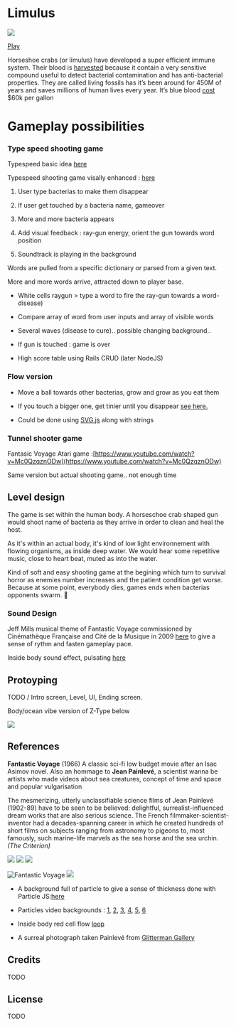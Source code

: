 # Limulus

![](https://static.thenounproject.com/png/7090-200.png)

[Play](http://limulusgame.herokuapp.com)

Horseshoe crabs (or limulus) have developed a super efficient immune system. Their blood is [harvested](https://www.frontiersin.org/articles/10.3389/fmars.2018.00185/full) because it contain a very sensitive compound useful to detect bacterial contamination and has anti-bacterial properties. They are called living fossils has it’s been around for 450M of years and saves millions of human lives every year. It’s blue blood [cost](https://www.businessinsider.com/why-horseshoe-crab-blood-expensive-2018-8?IR=T) \$60k per gallon

# Gameplay possibilities

### Type speed shooting game

Typespeed basic idea [here](https://www.youtube.com/watch?v=ENF_q-rRrcU&t=45s)

Typespeed shooting game visally enhanced : [here](https://www.youtube.com/watch?v=yPFrIADy0nU)

1. User type bacterias to make them disappear

2. If user get touched by a bacteria name, gameover

3. More and more bacteria appears

4. Add visual feedback : ray-gun energy, orient the gun towards word position

5. Soundtrack is playing in the background

Words are pulled from a specific dictionary or parsed from a given text.

More and more words arrive, attracted down to player base.

- White cells raygun > type a word to fire the ray-gun towards a word-disease)

- Compare array of word from user inputs and array of visible words

- Several waves (disease to cure).. possible changing background..

- If gun is touched : game is over

- High score table using Rails CRUD (later NodeJS)

### Flow version

- Move a ball towards other bacterias, grow and grow as you eat them

- If you touch a bigger one, get tinier until you disappear [see here.](https://www.youtube.com/watch?v=vzKoJiD_zY0)

- Could be done using [SVG.js](https://jsfiddle.net/wout/7wL1uv8n/?utm_source=website&utm_medium=embed&utm_campaign=7wL1uv8n) along with strings

### Tunnel shooter game

Fantasic Voyage Atari game :[https://www.youtube.com/watch?v=Mc0QzqznODw](https://www.youtube.com/watch?v=Mc0QzqznODw)

Same version but actual shooting game.. not enough time

## Level design

The game is set within the human body. A horseschoe crab shaped gun would shoot name of bacteria as they arrive in order to clean and heal the host.

As it's within an actual body, it's kind of low light environnement with flowing organisms, as inside deep water. We would hear some repetitive music, close to heart beat, muted as into the water.

Kind of soft and easy shooting game at the begining which turn to survival horror as enemies number increases and the patient condition get worse. Because at some point, everybody dies, games ends when bacterias opponents swarm. 👻

### Sound Design

Jeff Mills musical theme of Fantastic Voyage commissioned by Cinémathèque Française and Cité de la Musique in 2009 [here](https://www.youtube.com/watch?v=oHkIrYEmjyo) to give a sense of rythm and fasten gameplay pace.

Inside body sound effect, pulsating [here](https://www.youtube.com/watch?v=WqVw9xgULLU)

## Protoyping

TODO / Intro screen, Level, UI, Ending screen.

Body/ocean vibe version of Z-Type below

![](http://samuelbouaroua.fr/limulus.png)

## References

**Fantastic Voyage** (1966) A classic sci-fi low budget movie after an Isac Asimov novel. Also an hommage to **Jean Painlevé**, a scientist wanna be artists who made videos about sea creatures, concept of time and space and popular vulgarisation

The mesmerizing, utterly unclassifiable science films of Jean Painlevé (1902-89) have to be seen to be believed: delightful, surrealist-influenced dream works that are also serious science. The French filmmaker-scientist-inventor had a decades-spanning career in which he created hundreds of short films on subjects ranging from astronomy to pigeons to, most famously, such marine-life marvels as the sea horse and the sea urchin. _(The Criterion)_

![](https://lh4.googleusercontent.com/lfu_QHHfAmxuOp2Le3z-VjK61nsZCxVwhRHhF_S_lvw5wXhu9b200vmYsyZI0j6A0oSLEyARxoOJtUaVJRJKN9CWVUrDUEsBKSbyIL0TO9I_YHQFNeLzWhNdMEu_K7oQI0GRCMs4)
![
](https://www.pastposters.com/cw3/assets/product_full/JamieR-EW/4-sheets/existenz-cinema-4-sheet-movie-poster-%28teaser-1%29.jpg)
![](http://jeanpainleve.org/sites/default/files/2017-05/archivesjeanpainleve_header22x16_4_50.jpg)

![Fantastic Voyage](https://i.imgur.com/t9MuMN1.jpg)
![](https://www.myabandonware.com/media/screenshots/b/bubble-bobble-8bf/bubble-bobble_4.gif)

- A background full of particle to give a sense of thickness done with Particle JS:[here](https://codepen.io/petitkriket/pen/WLVRrG?editors=0010)

- Particles video backgrounds : [1](https://www.youtube.com/watch?v=KzyUrGrvChg), [2](https://www.youtube.com/watch?v=LlsI5QvtSvU), [3](https://www.youtube.com/watch?v=iGpuQ0ioPrM), [4](https://www.youtube.com/watch?v=wsGXab0ogjY), [5](https://www.youtube.com/watch?v=ztjHO_2px3M), [6](https://www.youtube.com/watch?v=ar5ZLjqrMRI)

* Inside body red cell flow [loop](https://www.youtube.com/watch?v=Lr4zq0m5U7U)

* A surreal photograph taken Painlevé from [Glitterman Gallery](https://gittermangallery.com/images/21313_h2048w2048gt.5.jpg)

## Credits

TODO

## License

TODO
